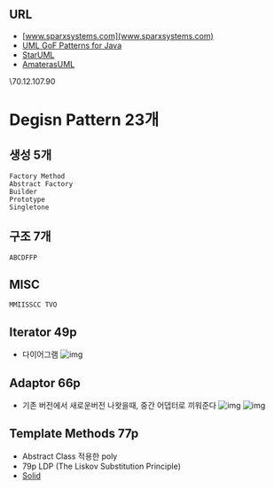 ## URL
- [www.sparxsystems.com](www.sparxsystems.com)
- [UML GoF Patterns for Java](http://www.sparxsystems.com/resources/developers/uml_patterns.html)
- [StarUML](http://staruml.io/)
- [AmaterasUML](http://amateras.osdn.jp/cgi-bin/fswiki_en/wiki.cgi?page=AmaterasUML)



\\70.12.107.90

# Degisn Pattern 23개
## 생성 5개
    Factory Method
    Abstract Factory
    Builder
    Prototype
    Singletone

## 구조 7개
    ABCDFFP

## MISC
    MMIISSCC TVO



## Iterator 49p
- 다이어그램
![img](https://github.com/ddulhddul/DesignPatternNotes/blob/master/be_Iterator/img.PNG)

## Adaptor 66p
- 기존 버전에서 새로운버전 나왓을때, 중간 어댑터로 끼워준다
![img](https://github.com/ddulhddul/DesignPatternNotes/blob/master/st_Adapter2Class/img.PNG)
![img](https://github.com/ddulhddul/DesignPatternNotes/blob/master/st_Adapter2Object/img.PNG)

## Template Methods 77p
- Abstract Class 적용한 poly
- 79p LDP (The Liskov Substitution Principle)
- [Solid](https://en.wikipedia.org/wiki/SOLID_(object-oriented_design))
